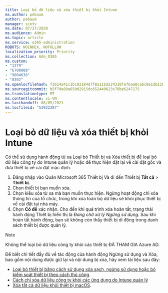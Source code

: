 ```yaml
---
title: Loại bỏ dữ liệu và xóa thiết bị khỏi Intune
ms.author: pebaum
author: pebaum
manager: scotv
ms.date: 07/27/2020
ms.audience: Admin
ms.topic: article
ms.service: o365-administration
ROBOTS: NOINDEX, NOFOLLOW
localization_priority: Priority
ms.collection: Adm_O365
ms.custom:
- "1279"
- "6700008"
- "9004638"
- "8392"
ms.openlocfilehash: f3614a41c1bc92184d7f8a11bd224310fef6aa0cabc8e1db1288bde01ca1cb5a
ms.sourcegitcommit: b5f7da89a650d2915dc652449623c78be6247175
ms.translationtype: MT
ms.contentlocale: vi-VN
ms.lasthandoff: 08/05/2021
ms.locfileid: "53922287"
---
```

# <a name="removing-data-and-wiping-devices-from-intune"></a>Loại bỏ dữ liệu và xóa thiết bị khỏi Intune

Có thể sử dụng hành động từ xa Loại bỏ Thiết bị và Xóa thiết bị để loại bỏ dữ liệu công ty do Intune quản lý hoặc để thực hiện đặt lại về cài đặt gốc và đưa thiết bị về cài đặt mặc định.

1. Đăng nhập vào Quản Microsoft 365 Thiết bị Và đi đến Thiết bị **Tất cả**  >  **Thiết bị**.
2. Chọn thiết bị bạn muốn xóa.
3. Chọn kiểu xóa từ xa mà bạn muốn thực hiện. Ngừng hoạt động chỉ xóa thông tin của tổ chức, trong khi xóa toàn bộ dữ liệu sẽ khôi phục thiết bị về cài đặt tại nhà máy.
4. Chọn **Có để** xác nhận. Cho đến khi quá trình xóa hoàn tất, trạng thái hành động Thiết bị hiển thị là *Đang chờ xử lý Ngừng sử dụng*.
    Sau khi hoàn tất hành động, bạn sẽ không còn thấy thiết bị di động trong danh sách thiết bị được quản lý.

> [!NOTE]
> Không thể loại bỏ dữ liệu công ty khỏi các thiết bị ĐÃ THAM GIA Azure AD. 

Để biết chi tiết đầy đủ về tác động của hành động Ngừng sử dụng và Xóa, bao gồm nội dung được giữ lại và nội dung bị xóa, hãy xem tài liệu sau đây:

- [Loại bỏ thiết bị bằng cách sử dụng xóa sạch, ngừng sử dụng hoặc bỏ kiểm soát thiết bị theo cách thủ công](https://docs.microsoft.com/mem/intune/remote-actions/devices-wipe).
- [Cách chỉ xóa dữ liệu công ty khỏi các ứng dụng do Intune quản lý](https://docs.microsoft.com/mem/intune/apps/apps-selective-wipe)
- [Xóa tất cả dữ liệu khỏi thiết bị macOS](https://docs.microsoft.com/mem/intune/remote-actions/device-erase).